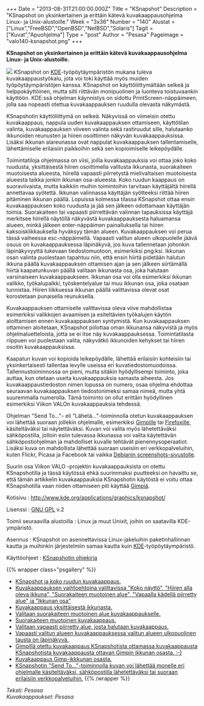 +++
Date = "2013-08-31T21:00:00.000Z"
Title = "KSnapshot"
Description = "KSnapshot on yksinkertainen ja erittäin kätevä kuvakaappausohjelma Linux- ja Unix-alustoille."
Week = "3x36"
Number = "140"
Alustat = ["Linux","FreeBSD","OpenBSD","NetBSD","Solaris"]
Tagit = ["Kuvat","Apuohjelma"]
Type = "post"
Author = "Pesasa"
Pageimage = "valo140-ksnapshot.png"
+++


**KSnapshot on yksinkertainen ja erittäin kätevä kuvakaappausohjelma
Linux- ja Unix-alustoille.**

![ ](/images/valo140-ksnapshot.png "fig:valo140-ksnapshot.png") KSnapshot on
[KDE](KDE)-työpöytäympäristön mukana tuleva
kuvakaappaustyökalu, jota voi toki käyttää myös muiden
työpöytäympäristöjen kanssa. KSnapshot on käyttöliittymältään selkeä ja
helppokäyttöinen, mutta silti riittävän monipuolinen ja luonteva
toistuvaankin käyttöön. KDE:ssä ohjelman käynnistys on sidottu
PrintScreen-näppäimeen, jolla saa nopeasti otettua kuvakaappauksen
ruudulla olevasta näkymästä.

KSnapshotin käyttöliittymä on selkeä. Näkyvissä on viimeisin otettu
kuvakaappaus, nappula uuden kuvakaappauksen ottamiseen, käyttötilan
valinta, kuvakaappauksen viiveen valinta sekä rastiruudut sille,
halutaanko ikkunoiden reunusten ja hiiren osoittimen näkyvän
kuvakaappauksissa. Lisäksi ikkunan alareunassa ovat nappulat
kuvakaappauksen tallentamiselle, lähettämiselle erilaisiin paikkoihin
sekä sen kopioimiselle leikepöydälle.

Toimintatiloja ohjelmassa on viisi, joilla kuvakaappauksia voi ottaa
joko koko ruudusta, yksittäisestä hiiren osoittimella valitusta
ikkunasta, suorakaiteen muotoisesta alueesta, hiirellä vapaasti
piirretystä mielivaltaisen muotoisesta alueesta taikka jonkin ikkunan
osa-alueesta. Koko ruudun kaappaus on suoraviivaista, mutta kaikkiin
muihin toimintoihin tarvitaan käyttäjältä hiirellä annettavaa syötettä.
Ikkunan valinnassa käyttäjän syötteeksi riittää hiiren pitäminen ikkunan
päällä. Lopuissa kolmessa tilassa KSnapshot ottaa ensin kuvakaappauksen
koko ruudusta ja jää sen jälkeen odottamaan käyttäjän toimia.
Suorakaiteen tai vapaasti piirrettävän valinnan tapauksissa käyttäjä
merkitsee hiirellä näytöllä näkyvästä kuvakaappauksesta haluamansa
alueen, minkä jälkeen enter-näppäimen painalluksella tai hiiren
kaksoisklikkauksella hyväksyy tämän alueen. Kuvakaappauksen voi perua
tässä vaiheessa esc-näppäimellä. Vapaasti valitun alueen ulkopuolelle
jäävä osuus on kuvakaappauksessa läpinäkyvä, jos kuva tallennetaan
johonkin läpinäkyvyyttä tukevaan tiedostomuotoon, esimerkiksi png:ksi.
Ikkunan osan valinta puolestaan tapahtuu niin, että ensin hiirtä
pidetään halutun ikkuna päällä kuvakaappauksen ottamisen ajan ja sen
jälkeen siirtämällä hiirtä kaapatunkuvan päällä valitaan ikkunasta osa,
joka halutaan varsinaiseen kuvakaappaukseen. Ikkunan osa voi olla
esimerkiksi ikkunan valikko, työkalupalkki, työskentelyalue tai muu
ikkunan osa, joka osataan tunnistaa. Hiiren liikkuessa ikkunan päällä
valittavissa olevat osat korostetaan punaisella reunuksella.

Kuvakaappauksen ottamiselle valittavissa oleva viive mahdollistaa
esimerkiksi valikkojen avaamisen ja esiteltävien työkalujen käytön
aloittamisen ennen kuvakaappauksen syntymistä. Kun kuvakaappauksen
ottaminen aloitetaan, KSnapshot piilottaa oman ikkunansa näkyvistä ja
myös ohjelmaluetteloista, jotta se ei itse näy kuvakaappauksessa.
Toimintatilasta riippuen voi puolestaan valita, näkyvätkö ikkunoiden
kehykset tai hiiren osoitin kuvakaappauksissa.

Kaapatun kuvan voi kopioida leikepöydälle, lähettää erilaisiin
kohteisiin tai yksinkertaisesti tallentaa levylle useissa eri
kuvatiedostomuodoissa. Tallennustoiminnossa on pieni, mutta sitäkin
hyödyllisempi toiminto, joka auttaa, kun otetaan useita kuvakaappauksia
samasta aiheesta. Jos kuvakaappaustiedoston nimen lopussa on numero,
osaa ohjelma ehdottaa seuraavan kuvakaappauksen tiedostonimeksi samaa
nimeä, mutta yhtä suuremmalla numerolla. Tämä toiminto on ollut erittäin
hyödyllinen esimerkiksi Viikon VALOn kuvakaappauksia tehdessä.

Ohjelman "Send To..."- eli "Lähetä..."-toiminnolla otetun
kuvakaappauksen voi lähettää suoraan jollekin ohjelmalle, esimerkiksi
[Gimpille](GIMP) tai [Firefoxille](Firefox),
käsiteltäväksi tai näytettäväksi. Kuvan voi valita myös lähetettäväksi
sähköpostilla, jolloin esiin tulevassa ikkunassa voi valita käytettävän
sähköpostiohjelman ja mahdolliset kuvalle tehtävät pienennysoperaatiot.
Lisäksi kuva on mahdollista lähettää suoraan useisiin eri
verkkopalveluihin, kuten Flickr, Picasa ja Facebook tai vaikka [Debianin
screenshots-sivustolle](http://screenshots.debian.net/).

Suurin osa Viikon VALO -projektin kuvakaappauksista on otettu
KSnapshotilla ja tässä käytössä ehkä suurimmaksi puutteeksi on havaittu
se, että tämän artikkelin kuvakaappauksia KSnapshotin käytöstä ei voitu
ottaa KSnapshotilla vaan niiden ottamiseen piti käyttää
[Gimpiä](GIMP).

Kotisivu
:   <http://www.kde.org/applications/graphics/ksnapshot/>

Lisenssi
:   [GNU GPL](GNU_GPL) v.2

Toimii seuraavilla alustoilla
:   Linux ja muut Unixit, joihin on saatavilla KDE-ympäristö.

Asennus
:   KSnapshot on asennettavissa Linux-jakeluihin paketinhallinnan kautta
    ja muihinkin järjestelmiin samaa kautta kuin
    [KDE](KDE)-työpöytäympäristö.

Käyttöohjeet
:   [KSnapshotin
    ohjekirja](http://docs.kde.org/development/en/kdegraphics/ksnapshot/)

{{% wrapper class="psgallery" %}}
-   [KSnapshot ja koko ruudun kuvakaappaus.](/images/ksnapshot-1.jpg)
-   [Kuvakaappauksen vaihtoehtoina valittavissa "Koko näyttö", "Hiiren
    alla oleva ikkuna", "Suorakaiteen muotoinen alue", "Vapaalla kädellä
    piirretty alue" ja "Ikkunan osa"](/images/ksnapshot-2.jpg)
-   [Kuvakaappaus yksittäisestä ikkunasta.](/images/ksnapshot-3.jpg)
-   [Valitaan suorakaiteen muotoinen alue
    kuvakaappaukselle.](/images/ksnapshot-4.jpg)
-   [Suorakaiteen muotoinen kuvakaappaus.](/images/ksnapshot-5.jpg)
-   [Valitaan vapaasti piirretty alue, josta halutaan
    kuvakaappaus.](/images/ksnapshot-6.jpg)
-   [Vapaasti valitun alueen kuvakaappauksessa valitun alueen
    ulkopuolinen tausta on läpinäkyvä.](/images/ksnapshot-7.png)
-   [Gimpillä otettu kuvakaappaus KSnapshotista ottamassa kuvakaappausta
    KSnapshotista kuvakaappausta ottavan Gimpin ikkunan osasta.
    :-)](/images/ksnapshot-8.jpg)
-   [Kuvakaappaus Gimp-ikkkunan osasta.](/images/ksnapshot-9.jpg)
-   [KSnapshotin "Send To..."-toiminnolla kuvan voi lähettää monelle eri
    ohjelmalle käsiteltäväksi, sähköpostilla lähetettäväksi tai suoraan
    erilaisiin verkkopalveluihin.](/images/ksnapshot-10.jpg)
{{% /wrapper %}}

*Teksti: Pesasa* <br />
*Kuvakaappaukset: Pesasa*


